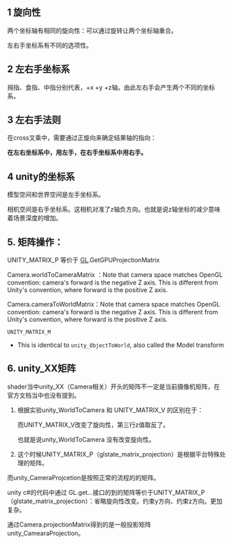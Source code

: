## 1 旋向性

两个坐标轴有相同的旋向性：可以通过旋转让两个坐标轴重合。

左右手坐标系有不同的选项性。

## 2 左右手坐标系

拇指、食指、中指分别代表，+x +y +z轴。由此左右手会产生两个不同的坐标系。

## 3 左右手法则

在cross叉乘中，需要通过正旋向来确定结果轴的指向：

**在左右坐标系中，用左手，在右手坐标系中用右手。**

## 4 unity的坐标系

模型空间和世界空间是左手坐标系。

相机空间是右手坐标系。这相机对准了z轴负方向。也就是说z轴坐标的减少意味着场景深度的增加。

## 5. 矩阵操作：

UNITY_MATRIX_P 等价于 [GL](http://resetoter.cn/UnityDoc/ScriptReference/GL.html).GetGPUProjectionMatrix

Camera.worldToCameraMatrix  ：Note that camera space matches OpenGL convention: camera's forward is the negative Z axis. This is different from Unity's convention, where forward is the positive Z axis.

Camera.cameraToWorldMatrix：Note that camera space matches OpenGL convention: camera's forward is the negative Z axis. This is different from Unity's convention, where forward is the positive Z axis.



```
UNITY_MATRIX_M
```

- This is identical to `unity_ObjectToWorld`, also called the Model transform

## 6. unity_XX矩阵

shader当中unity_XX（Camera相关）开头的矩阵不一定是当前摄像机矩阵，在官方文档当中也没有提到。

1. 根据实验unity_WorldToCamera 和 UNITY_MATRIX_V 的区别在于：

   而UNITY_MATRIX_V改变了旋向性，第三行z值取反了。

   也就是说unity_WorldToCamera 没有改变旋向性。

2. 这个时候UNITY_MATRIX_P（glstate_matrix_projection）是根据平台特殊处理的矩阵。

而unity_CameraProjcetion是按照正常的流程的的矩阵。



unity c#的代码中通过 GL.get...接口的到的矩阵等价于UNITY_MATRIX_P（glstate_matrix_projection）：省略旋向性改变。约束y方向、约束z方向。更加复杂。

通过Camera.projectionMatrix得到的是一般投影矩阵unity_CamearaProjection。